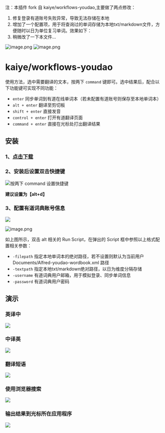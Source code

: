 注：本插件 fork 自 kaiye/workflows-youdao,主要做了两点修改：
1. 修复登录有道账号失败异常，导致无法存储在本地
2. 增加了一个配置项，用于将查询过的单词存储为本地txt/markdown文件，方便随时以日为单位复习单词。效果如下：
3. 稍微改了一下本文件...

![image.png](http://ata2-img.cn-hangzhou.img-pub.aliyun-inc.com/a176c6358f3456756ac5da93170d9b5b.png)
![image.png](http://ata2-img.cn-hangzhou.img-pub.aliyun-inc.com/931c240369662f4216874ee3d06aba7d.png)

# kaiye/workflows-youdao

使用方法，选中需要翻译的文本，按两下 `command` 键即可。选中结果后，配合以下功能键可实现不同功能：

* `enter` 同步单词到有道在线单词本（若未配置有道账号则保存至本地单词本）
* `alt + enter` 翻译至剪切板
* `shift + enter` 直接发音
* `control + enter` 打开有道翻译页面
* `command + enter` 直接在光标处打出翻译结果

## 安装

### 1、[点击下载](https://github.com/k42jc/workflows-youdao/raw/master/youdao.alfredworkflow)

### 2、安装后设置双击快捷键

![按两下 command 设置快捷键](https://cloud.githubusercontent.com/assets/344283/12189204/b0d21524-b5f6-11e5-9cc8-33c17561f9ee.gif)

**建议设置为【alt+d】**

### 3、配置有道词典账号信息

![](http://ata2-img.cn-hangzhou.img-pub.aliyun-inc.com/7fe87188c4cca058d5b7425bd78119d9.png)

![image.png](http://ata2-img.cn-hangzhou.img-pub.aliyun-inc.com/3a0721c724ddec2c69baed82c66cc6bd.png)

如上图所示，双击 alt 相关的 Run Script，在弹出的 Script 框中参照以上格式配置相关参数：

* `-filepath` 指定本地单词本的绝对路径，若不设置则默认为当前用户 Documents/Alfred-youdao-wordbook.xml 路径
* `-textpath` 指定本地txt/markdown绝对路径，以日为维度分隔存储
* `-username` 有道词典用户邮箱，用于模拟登录、同步单词信息
* `-password` 有道词典用户密码



## 演示

### 英译中

![](http://ww2.sinaimg.cn/large/48910e01gw1erucr05z85g213p0kbqhn.gif)

### 中译英

![](http://ww2.sinaimg.cn/large/48910e01gw1erucrd5tnmg213p0kbk6q.gif)

### 翻译短语

![](http://ww2.sinaimg.cn/large/48910e01gw1erucrvb9a8g213p0kbqhn.gif)

### 使用浏览器搜索

![](http://ww4.sinaimg.cn/large/48910e01gw1erucsmvtkgg213l0kaqq2.gif)

### 输出结果到光标所在应用程序

![](http://ww3.sinaimg.cn/large/48910e01gw1eructbvt9rg213p0jh0wi.gif)

